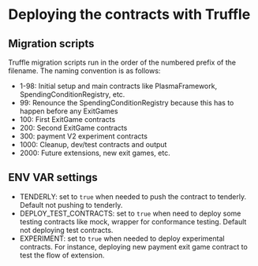 # Deploying the contracts with Truffle

## Migration scripts
Truffle migration scripts run in the order of the numbered prefix of the filename. The naming convention is as follows:

- 1-98: Initial setup and main contracts like PlasmaFramework, SpendingConditionRegistry, etc.
- 99: Renounce the SpendingConditionRegistry because this has to happen before any ExitGames
- 100: First ExitGame contracts
- 200: Second ExitGame contracts
- 300: payment V2 experiment contracts
- 1000: Cleanup, dev/test contracts and output
- 2000: Future extensions, new exit games, etc.

## ENV VAR settings
- TENDERLY: set to `true` when needed to push the contract to tenderly. Default not pushing to tenderly.
- DEPLOY_TEST_CONTRACTS: set to `true` when need to deploy some testing contracts like mock, wrapper for conformance testing. Default not deploying test contracts.
- EXPERIMENT: set to `true` when needed to deploy experimental contracts. For instance, deploying new payment exit game contract to test the flow of extension.

